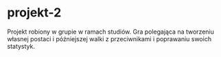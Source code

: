 # projekt-2
Projekt robiony w grupie w ramach studiów. Gra polegająca na tworzeniu własnej postaci i późniejszej walki z przeciwnikami i poprawaniu swoich statystyk.
